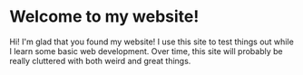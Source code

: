 # Welcome to my website!

Hi! I'm glad that you found my website! I use this site to test things out while I learn some basic web development. Over time, this site will probably be really cluttered with both weird and great things.
